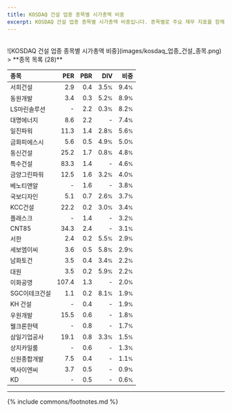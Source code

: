 ```yaml
---
title: KOSDAQ 건설 업종 종목별 시가총액 비중
excerpt: KOSDAQ 건설 업종 종목별 시가총액 비중입니다. 종목별로 주요 재무 지표를 함께 표시합니다.
---
```

<br>
![KOSDAQ 건설 업종 종목별 시가총액 비중](images/kosdaq_업종_건설_종목.png)
<br>
> **종목 목록 (28)**<a id="list"></a>

| **종목** | **PER** | **PBR** | **DIV** | **비중** |
| :------- | ------: | ------: | ------: | -------: |
| 서희건설 | 2.9 | 0.4 | 3.5<small>%</small> | 9.4<small>%</small> |
| 동원개발 | 3.4 | 0.3 | 5.2<small>%</small> | 8.9<small>%</small> |
| LS마린솔루션 | - | 2.2 | 0.3<small>%</small> | 8.2<small>%</small> |
| 대명에너지 | 8.6 | 2.2 | - | 7.4<small>%</small> |
| 일진파워 | 11.3 | 1.4 | 2.8<small>%</small> | 5.6<small>%</small> |
| 금화피에스시 | 5.6 | 0.5 | 4.9<small>%</small> | 5.0<small>%</small> |
| 동신건설 | 25.2 | 1.7 | 0.8<small>%</small> | 4.8<small>%</small> |
| 특수건설 | 83.3 | 1.4 | - | 4.6<small>%</small> |
| 금양그린파워 | 12.5 | 1.6 | 3.2<small>%</small> | 4.0<small>%</small> |
| 베노티앤알 | - | 1.6 | - | 3.8<small>%</small> |
| 국보디자인 | 5.1 | 0.7 | 2.6<small>%</small> | 3.7<small>%</small> |
| KCC건설 | 22.2 | 0.2 | 3.0<small>%</small> | 3.4<small>%</small> |
| 플래스크 | - | 1.4 | - | 3.2<small>%</small> |
| CNT85 | 34.3 | 2.4 | - | 3.1<small>%</small> |
| 서한 | 2.4 | 0.2 | 5.5<small>%</small> | 2.9<small>%</small> |
| 세보엠이씨 | 3.6 | 0.5 | 5.8<small>%</small> | 2.9<small>%</small> |
| 남화토건 | 3.5 | 0.4 | 3.4<small>%</small> | 2.2<small>%</small> |
| 대원 | 3.5 | 0.2 | 5.9<small>%</small> | 2.2<small>%</small> |
| 이화공영 | 107.4 | 1.3 | - | 2.0<small>%</small> |
| SGC이테크건설 | 1.1 | 0.2 | 8.1<small>%</small> | 1.9<small>%</small> |
| KH 건설 | - | 0.4 | - | 1.9<small>%</small> |
| 우원개발 | 15.5 | 0.6 | - | 1.8<small>%</small> |
| 웰크론한텍 | - | 0.8 | - | 1.7<small>%</small> |
| 삼일기업공사 | 19.1 | 0.8 | 3.3<small>%</small> | 1.5<small>%</small> |
| 상지카일룸 | - | 0.6 | - | 1.3<small>%</small> |
| 신원종합개발 | 7.5 | 0.4 | - | 1.1<small>%</small> |
| 엑사이엔씨 | 3.7 | 0.5 | - | 0.9<small>%</small> |
| KD | - | 0.5 | - | 0.6<small>%</small> |

---
{% include commons/footnotes.md %}
